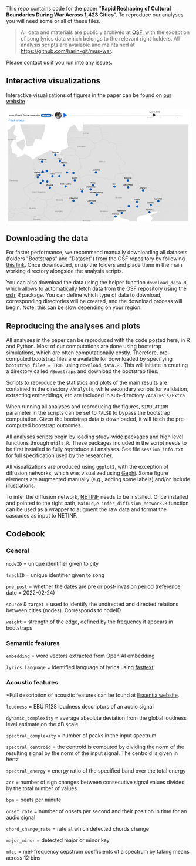 This repo contains code for the paper "**Rapid Reshaping of Cultural Boundaries During War Across 1,423 Cities**". To reproduce our analyses you will need some or all of these files.

> All data and materials are publicly archived at [OSF](https://osf.io/ra38k), with the exception of song lyrics data which belongs to the relevant right holders. All analysis scripts are available and maintained at <https://github.com/harin-git/mus-war>.

Please contact us if you run into any issues.

## Interactive visualizations

Interactive visualizations of figures in the paper can be found on [our website](https://musicdiscover.net)

![](images/interactive_ani-01.gif)

## Downloading the data

For faster performance, we recommend manually downloading all datasets (folders "Bootstraps" and "Dataset") from the OSF repository by following [this link](https://osf.io/ra38k/?view_only=32795758b14040cdb826d743023308fd). Once downloaded, unzip the folders and place them in the main working directory alongside the analysis scripts.

You can also download the data using the helper function `download_data.R`, which allows to automatically fetch data from the OSF repository using the [osfr](https://cran.r-project.org/web/packages/osfr/vignettes/getting_started.html) R package. You can define which type of data to download, corresponding directories will be created, and the download process will begin. Note, this can be slow depending on your region.

## Reproducing the analyses and plots

All analyses in the paper can be reproduced with the code posted here, in R and Python. Most of our computations are done using bootstrap simulations, which are often computationally costly. Therefore, pre-computed bootstrap files are available for downloaded by specifying `bootstrap_files = TRUE` using `download_data.R` . This will initiate in creating a directory called `/Boostraps` and download the bootstrap files.

Scripts to reproduce the statistics and plots of the main results are contained in the directory `/Analysis`, while secondary scripts for validation, extracting embeddings, etc are included in sub-directory `/Analysis/Extra`

When running all analyses and reproducing the figures, `SIMULATION` parameter in the scripts can be set to `FALSE` to bypass the bootstrap computation. Given the bootstrap data is downloaded, it will fetch the pre-computed bootstrap outcomes.

All analyses scripts begin by loading study-wide packages and high level functions through `utils.R`. These packages included in the script needs to be first installed to fully reproduce all analyses. See file `session_info.txt` for full specification used by the researcher.

All visualizations are produced using `ggplot2`, with the exception of diffusion networks, which was visualized using [Gephi](https://gephi.org/). Some figure elements are augmented manually (e.g., adding some labels) and/or include illustrations.

To infer the diffusion network, [NETINF](https://snap.stanford.edu/netinf/) needs to be installed. Once installed and pointed to the right path, `Main1d,e-infer_diffusion_network.R` function can be used as a wrapper to augment the raw data and format the cascades as input to NETINF.

## Codebook

### General

`nodeID` = unique identifier given to city

`trackID` = unique identifier given to song

`pre_post` = whether the dates are pre or post-invasion period (reference date = 2022-02-24)

`source` & `target` = used to identify the undirected and directed relations between cities (nodes). Corresponds to nodeID

`weight` = strength of the edge, defined by the frequency it appears in bootstraps

### Semantic features

`embedding` = word vectors extracted from Open AI embedding

`lyrics_language` = identified language of lyrics using [fasttext](https://fasttext.cc/docs/en/language-identification.html)

### Acoustic features

\*Full description of acoustic features can be found at [Essentia website](https://essentia.upf.edu/algorithms_reference.html).

`loudness` = EBU R128 loudness descriptors of an audio signal

`dynamic_complexity` = average absolute deviation from the global loudness level estimate on the dB scale

`spectral_complexity` = number of peaks in the input spectrum

`spectral_centroid` = the centroid is computed by dividing the norm of the resulting signal by the norm of the input signal. The centroid is given in hertz

`spectral_energy` = energy ratio of the specified band over the total energy

`zcr` = number of sign changes between consecutive signal values divided by the total number of values

`bpm` = beats per minute

`onset_rate` = number of onsets per second and their position in time for an audio signal

`chord_change_rate` = rate at which detected chords change

`major_minor` = detected major or minor key

`mfcc` = mel-frequency cepstrum coefficients of a spectrum by taking means across 12 bins
